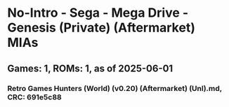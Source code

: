 # No-Intro - Sega - Mega Drive - Genesis (Private) (Aftermarket) MIAs
## Games: 1, ROMs: 1, as of 2025-06-01

### Retro Games Hunters (World) (v0.20) (Aftermarket) (Unl).md, CRC: 691e5c88

